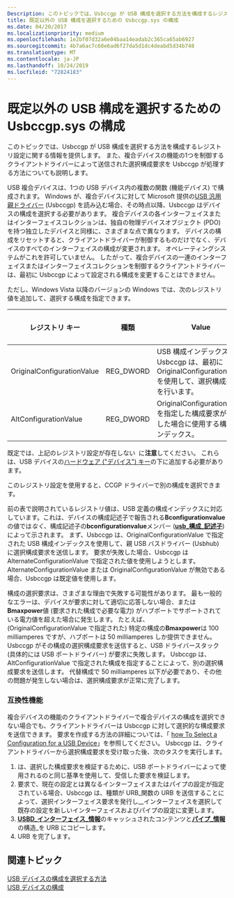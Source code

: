 ```yaml
---
Description: このトピックでは、Usbccgp が USB 構成を選択する方法を構成するレジストリ設定に関する情報を提供します。
title: 既定以外の USB 構成を選択するための Usbccgp.sys の構成
ms.date: 04/20/2017
ms.localizationpriority: medium
ms.openlocfilehash: 1e2bf07d32a6e04baa14eadab2c365ca65ab6927
ms.sourcegitcommit: 4b7a6ac7c68e6ad6f27da5d1dc4deabd5d34b748
ms.translationtype: MT
ms.contentlocale: ja-JP
ms.lasthandoff: 10/24/2019
ms.locfileid: "72824183"
---
```

# <a name="configuring-usbccgpsys-to-select-a-non-default-usb-configuration"></a>既定以外の USB 構成を選択するための Usbccgp.sys の構成


このトピックでは、Usbccgp が USB 構成を選択する方法を構成するレジストリ設定に関する情報を提供します。 また、複合デバイスの機能の1つを制御するクライアントドライバーによって送信された選択構成要求を Usbccgp が処理する方法についても説明します。




USB 複合デバイスは、1つの USB デバイス内の複数の関数 (機能デバイス) で構成されます。 Windows が、複合デバイスに対して Microsoft 提供の[USB 汎用親ドライバー](usb-common-class-generic-parent-driver.md) (Usbccgp) を読み込む場合、その時点以降、Usbccgp はデバイスの構成を選択する必要があります。 複合デバイスの各インターフェイスまたはインターフェイスコレクションは、独自の物理デバイスオブジェクト (PDO) を持つ独立したデバイスと同様に、さまざまな点で異なります。 デバイスの構成をリセットすると、クライアントドライバーが制御するものだけでなく、デバイスのすべてのインターフェイスの構成が変更されます。 オペレーティングシステムがこれを許可していません。 したがって、複合デバイスの一連のインターフェイスまたはインターフェイスコレクションを制御するクライアントドライバーは、最初に Usbccgp によって設定される構成を変更することはできません。

ただし、Windows Vista 以降のバージョンの Windows では、次のレジストリ値を追加して、選択する構成を指定できます。

| レジストリ キー               | 種類       | Value                                                                                                          | 既定値 |
|----------------------------|------------|----------------------------------------------------------------------------------------------------------------|---------------|
| OriginalConfigurationValue | REG\_DWORD | USB 構成インデックス。 Usbccgp は、最初に OriginalConfigurationValue を使用して、選択構成要求を行います。 | 0             |
| AltConfigurationValue      | REG\_DWORD | OriginalConfigurationValue を指定した構成要求が失敗した場合に使用する構成インデックス。      | 0             |

 

既定では、上記のレジストリ設定が存在しない  に**注意**してください。 これらは、USB デバイスの[ハードウェア ("デバイス") キー](https://docs.microsoft.com/windows-hardware/drivers/install/opening-a-device-s-hardware-key)の下に追加する必要があります。

 

このレジストリ設定を使用すると、CCGP ドライバーで別の構成を選択できます。

前の表で説明されているレジストリ値は、USB 定義の構成インデックスに対応しています。これは、デバイスの構成記述子で報告される**Bconfigurationvalue**の値では*なく*、構成記述子の**bconfigurationvalue**メンバー ([**usb\_構成\_記述子**](https://docs.microsoft.com/windows-hardware/drivers/ddi/usbspec/ns-usbspec-_usb_configuration_descriptor)) によって示されます。 まず、Usbccgp は、OriginalConfigurationValue で指定された USB 構成インデックスを使用して、親 USB バスドライバー (Usbhub) に選択構成要求を送信します。 要求が失敗した場合、Usbccgp は AlternateConfigurationValue で指定された値を使用しようとします。 AlternateConfigurationValue または OriginalConfigurationValue が無効である場合、Usbccgp は既定値を使用します。

構成の選択要求は、さまざまな理由で失敗する可能性があります。 最も一般的なエラーは、デバイスが要求に対して適切に応答しない場合、または**Bmaxpower**値 (要求された構成で必要な電力) がハブポートでサポートされている電力値を超えた場合に発生します。 たとえば、(OriginalConfigurationValue で指定された) 特定の構成の**Bmaxpower**は 100 milliamperes ですが、ハブポートは 50 milliamperes しか提供できません。 Usbccgp がその構成の選択構成要求を送信すると、USB ドライバースタック (具体的には USB ポートドライバー) が要求に失敗します。 Usbccgp は、AltConfigurationValue で指定された構成を指定することによって、別の選択構成要求を送信します。 代替構成で 50 milliamperes 以下が必要であり、その他の問題が発生しない場合は、選択構成要求が正常に完了します。

### <a href="" id="compatibility-feature"></a>互換性機能

複合デバイスの機能のクライアントドライバーで複合デバイスの構成を選択できない場合でも、クライアントドライバーは Usbccgp に対して選択的な構成要求を送信できます。 要求を作成する方法の詳細については、「 [how To Select a Configuration for a USB Device](how-to-select-a-configuration-for-a-usb-device.md)」を参照してください。 Usbccgp は、クライアントドライバーから選択構成要求を受け取った後、次のタスクを実行します。

1.  は、選択した構成要求を検証するために、USB ポートドライバーによって使用されるのと同じ基準を使用して、受信した要求を検証します。
2.  要求で、現在の設定とは異なるインターフェイスまたはパイプの設定が指定されている場合、Usbccgp は、種類が URB\_関数の URB を送信することによって、選択インターフェイス要求を発行し\_\_インターフェイスを選択して既存の設定を新しいインターフェイスおよびパイプの設定に変更します。
3.  [**USBD\_インターフェイス\_情報**](https://docs.microsoft.com/windows-hardware/drivers/ddi/usb/ns-usb-_usbd_interface_information)のキャッシュされたコンテンツと[**パイプ\_情報**](https://docs.microsoft.com/windows-hardware/drivers/ddi/usb/ns-usb-_usbd_pipe_information)の構造\_を URB にコピーします。
4.  URB を完了します。

## <a name="related-topics"></a>関連トピック
[USB デバイスの構成を選択する方法](how-to-select-a-configuration-for-a-usb-device.md)  
[USB デバイスの構成](configuring-usb-devices.md)  



